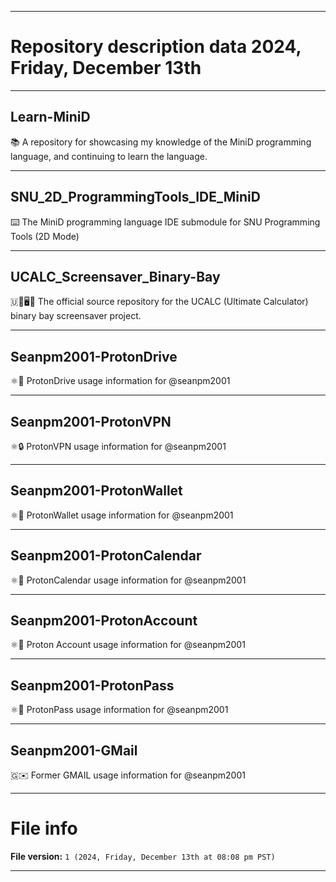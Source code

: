
***

# Repository description data 2024, Friday, December 13th

---

## Learn-MiniD

📚️ A repository for showcasing my knowledge of the MiniD programming language, and continuing to learn the language. 

---

## SNU_2D_ProgrammingTools_IDE_MiniD

⌨️ The MiniD programming language IDE submodule for SNU Programming Tools (2D Mode)

---

## UCALC_Screensaver_Binary-Bay

🇺🧮️🖥️✨️ The official source repository for the UCALC (Ultimate Calculator) binary bay screensaver project.

---

## Seanpm2001-ProtonDrive

⚛️💽️ ProtonDrive usage information for @seanpm2001

---

## Seanpm2001-ProtonVPN

⚛️🔒️ ProtonVPN usage information for @seanpm2001

---

## Seanpm2001-ProtonWallet

⚛️👛️ ProtonWallet usage information for @seanpm2001

---

## Seanpm2001-ProtonCalendar

⚛️📅️ ProtonCalendar usage information for @seanpm2001

---

## Seanpm2001-ProtonAccount

⚛️👤️ Proton Account usage information for @seanpm2001

---

## Seanpm2001-ProtonPass

⚛️🔑️ ProtonPass usage information for @seanpm2001

---

## Seanpm2001-GMail

🇬✉️ Former GMAIL usage information for @seanpm2001

***

# File info

**File version:** `1 (2024, Friday, December 13th at 08:08 pm PST)`

***

